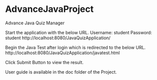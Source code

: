# AdvanceJavaProject
Advance Java Quiz Manager

Start the application with the below URL. 
Username: student
Password: student
http://localhost:8080/JavaQuizApplication/

Begin the Java Test after login which is redirected to the below URL.
http://localhost:8080/JavaQuizApplication/javatest.html

Click Submit Button to view the result.

User guide is available in the doc folder of the Project.
